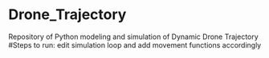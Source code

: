 # Drone_Trajectory
Repository of Python modeling and simulation of Dynamic Drone Trajectory
#Steps to run:
edit simulation loop and add movement functions accordingly
